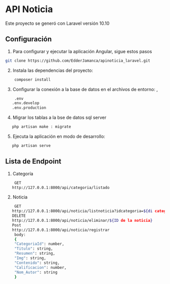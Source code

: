 # API Noticia

Este proyecto se generó con Laravel versión 10.10

## Configuración

1. Para configurar y ejecutar la aplicación Angular, sigue estos pasos
```bash
git clone https://github.com/EdderJamanca/apinoticia_laravel.git
````
2. Instala las dependencias del proyecto:
```bash
    composer install

````
3. Configurar la conexión a la base de datos  en el archivos de entorno: ,
```bash
    .env
   .env.develop
   .env.production
````

4. Migrar los tablas a la bse de datos sql server
```bash
   php artisan make : migrate
````

5. Ejecuta la aplicación en modo de desarrollo:
```bash
   php artisan serve
````
## Lista de Endpoint
1. Categoría
```bash
    GET
   http://127.0.0.1:8000/api/categoria/listado
````
2. Noticia
```bash
    GET
   http://127.0.0.1:8000/api/noticia/listnoticia?idcategoria=${di categoría},2&calificacion=${valo de la valificación}
   DELETE
   http://127.0.0.1:8000/api/noticia/eliminar/${ID de la noticia}
   Post
   http://127.0.0.1:8000/api/noticia/registrar
    body:
    {
    "CategoriaId": number,
    "Titulo": string,
    "Resumen": string,
    "Img": string,
    "Contenido": string,
    "Calificacion": number,
    "Nom_Autor": string
    }

````
